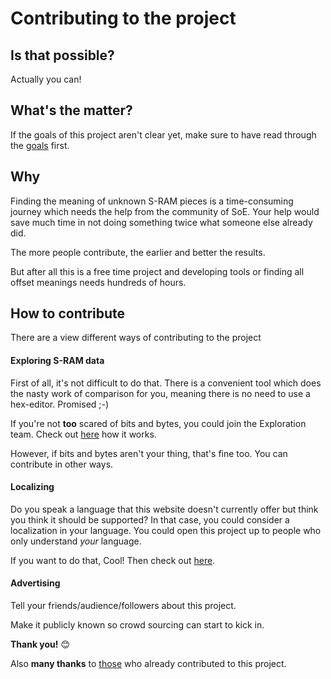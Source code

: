 ﻿# Contributing to the project

## Is that possible?
Actually you can!

## What's the matter?
If the goals of this project aren't clear yet, make sure to have read through the <a href=goals>goals</a> first.

## Why
Finding the meaning of unknown S-RAM pieces is a time-consuming journey which needs the help from the community of SoE.
Your help would save much time in not doing something twice what someone else already did.

The more people contribute, the earlier and better the results.

But after all this is a free time project and developing tools or finding all offset meanings needs hundreds of hours.

## How to contribute
There are a view different ways of contributing to the project

#### Exploring S-RAM data
First of all, it's not difficult to do that. There is a convenient tool which does the nasty work of comparison for you, meaning there is no need to use a hex-editor. Promised ;-)

If you're not **too** scared of bits and bytes, you could join the Exploration team. Check out <a href=exploring>here</a> how it works.

However, if bits and bytes aren't your thing, that's fine too. You can contribute in other ways.

#### Localizing
Do you speak a language that this website doesn't currently offer but think you think it should be supported? 
In that case, you could consider a localization in your language. You could open this project up to people who only understand *your* language.

If you want to do that, Cool! Then check out <a href=localizing>here</a>.

#### Advertising
Tell your friends/audience/followers about this project. 

Make it publicly known so crowd sourcing can start to kick in.

**Thank you!** 😊

Also **many thanks** to <a href=contributors>those</a> who already contributed to this project.
